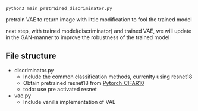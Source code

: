 ```
python3 main_pretrained_discriminator.py
```

pretrain VAE to return image with little modification to fool the trained model


next step, with trained model(discriminator) and trained VAE, we will update in the GAN-manner to improve the robustness of the trained model


## File structure
- discriminator.py
    - Include the common classification methods, currenlty using resnet18
    - Obtain pretrained resnet18 from [Pytorch_CIFAR10](https://github.com/huyvnphan/PyTorch_CIFAR10#pytorch-models-trained-on-cifar-10-dataset)
    - todo: use pre activated resnet 
- vae.py
    - Include vanilla implementation of VAE